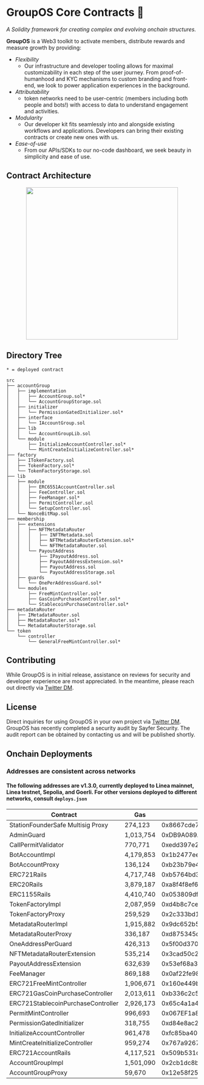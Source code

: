 # GroupOS Core Contracts 🧙

_A Solidity framework for creating complex and evolving onchain structures._

**GroupOS** is a Web3 toolkit to activate members, distribute rewards and measure growth by providing:

  - *Flexibility* 
    - Our infrastructure and developer tooling allows for maximal customizability in each step of the user journey. From proof-of-humanhood and KYC mechanisms to custom branding and front-end, we look to power application experiences in the background.
  - *Attributability* 
    - token networks need to be user-centric (members including both people and bots!) with access to data to understand engagement and activities.
  - *Modularity* 
    - Our developer kit fits seamlessly into and alongside existing workflows and applications. Developers can bring their existing contracts or create new ones with us.
  - *Ease-of-use*
    - From our APIs/SDKs to our no-code dashboard, we seek beauty in simplicity and ease of use.


## Contract Architecture

<div style="text-align:center"><img src="https://github.com/0xStation/tokens-v1/assets/80549215/a68b8a19-4568-45a7-9d32-d5738409081e" width="400" ></div>

## Directory Tree

```
* = deployed contract

src
├── accountGroup
│   ├── implementation
│   │   ├── AccountGroup.sol*
│   │   └── AccountGroupStorage.sol
│   ├── initializer
│   │   └── PermissionGatedInitializer.sol*
│   ├── interface
│   │   └── IAccountGroup.sol
│   ├── lib
│   │   └── AccountGroupLib.sol
│   └── module
│       ├── InitializeAccountController.sol*
│       └── MintCreateInitializeController.sol*
├── factory
│   ├── ITokenFactory.sol
│   ├── TokenFactory.sol*
│   └── TokenFactoryStorage.sol
├── lib
│   ├── module
│   │   ├── ERC6551AccountController.sol
│   │   ├── FeeController.sol
│   │   ├── FeeManager.sol*
│   │   ├── PermitController.sol
│   │   └── SetupController.sol
│   └── NonceBitMap.sol
├── membership
│   ├── extensions
│   │   ├── NFTMetadataRouter
│   │   │   ├── INFTMetadata.sol
│   │   │   ├── NFTMetadataRouterExtension.sol*
│   │   │   └── NFTMetadataRouter.sol
│   │   └── PayoutAddress
│   │       ├── IPayoutAddress.sol
│   │       ├── PayoutAddressExtension.sol*
│   │       ├── PayoutAddress.sol
│   │       └── PayoutAddressStorage.sol
│   ├── guards
│   │   └── OnePerAddressGuard.sol*
│   └── modules
│       ├── FreeMintController.sol*
│       ├── GasCoinPurchaseController.sol*
│       └── StablecoinPurchaseController.sol*
├── metadataRouter
│   ├── IMetadataRouter.sol
│   ├── MetadataRouter.sol*
│   └── MetadataRouterStorage.sol
└── token
    └── controller
        └── GeneralFreeMintController.sol*
```

## Contributing

While GroupOS is in initial release, assistance on reviews for security and developer experience are most appreciated. In the meantime, please reach out directly via [Twitter DM](https://twitter.com/ilikesymmetry).

## License

Direct inquiries for using GroupOS in your own project via [Twitter DM](https://twitter.com/ilikesymmetry). GroupOS has recently completed a security audit by Sayfer Security. The audit report can be obtained by contacting us and will be published shortly.

## Onchain Deployments
### Addresses are consistent across networks
#### The following addresses are v1.3.0, currently deployed to Linea mainnet, Linea testnet, Sepolia, and Goerli. For other versions deployed to different networks, consult `deploys.json`

| Contract | Gas | Address |
| --- | --- | --- |
| StationFounderSafe Multisig Proxy |  274,123 | 0x8667cde7a8De51ea1d0C8E215845E74c04192D09 | 
| AdminGuard | 1,013,754 | 0xDB9A089A20D4b8cDef355ca474323b6C832D9776 | 
| CallPermitValidator | 770,771 | 0xedd397e2947f3c400db6f0b5914fb621838cfb72 | 
| BotAccountImpl | 4,179,853 | 0x1b2477eee03a4aff7a0079dcffafd068a922feb0 | 
| BotAccountProxy | 136,124 | 0xb23b79e466d8736f541354ab72d56f06ed0b7e5d | 
| ERC721Rails | 4,717,748 | 0xb5764bd3ad21a58f723db04aeb97a428c7bdde2a | 
| ERC20Rails | 3,879,187 | 0xa8f4f8ef600dd6ff538426fc206e8a1457d90d95 | 
| ERC1155Rails | 4,410,740 | 0x053809dfdd2443616d324c93e1dfc6a2076f976b |  
| TokenFactoryImpl | 2,087,959 | 0xd4b8c7ceaf8d7fc4b34b157f31be0d8e9e9022af | 
| TokenFactoryProxy | 259,529 | 0x2c333bd1316ce1af9ebf017a595d6f8ab5f6bd1a | 
| MetadataRouterImpl | 1,915,882 | 0x9dc652b502731d9a41fb60bcce9bc33b74619b4c | 
| MetadataRouterProxy | 336,187 | 0xd875345db38a113f3dd8f766f57cbbd2c4c2ab99 | 
| OneAddressPerGuard | 426,313 | 0x5f00d3707f1e4183003e75d3e995b814fb8fabe6 | 
| NFTMetadataRouterExtension | 535,214 | 0x3cad50c2621a4da3a5199370ceb00d6055d29650 | 
| PayoutAddressExtension | 632,639 | 0x53ef68a35f9ae248f28584ab8e724896eb2d41c5 | 
| FeeManager | 869,188 | 0x0af22fe98babe7b3dedc14ba3e0f33e9e63444f3 | 
| ERC721FreeMintController | 1,906,671 | 0x160e449bf97edbf5427717271bbfffd53e3f109d | 
| ERC721GasCoinPurchaseController | 2,013,611 | 0xb336c2c5568b310ec5774cb6c577280c14c4dac2 | 
| ERC721StablecoinPurchaseController | 2,926,173 | 0x65c4a1a4627dff7d66b45b4775e13fe5194fd197 | 
| PermitMintController | 996,693 | 0x067EF1a8E8D79E55B94d9C8096FFb927108A53b3 | 
| PermissionGatedInitializer | 318,755 | 0xd84e8ac29cb1e20e24ab1bafea36c16881d84856 | 
| InitializeAccountController | 961,478 | 0xfc85ba406338303d1a155364fa6dd5ad97c35f2a | 
| MintCreateInitializeController | 959,274 | 0x767a92675a01fbf1a33eb9b4c37e718a66d921cb |
| ERC721AccountRails | 4,117,521 | 0x509b531c8e979c85375370c0ba92ac44173c2d12 | 
| AccountGroupImpl | 1,501,090 | 0x2cb1dc8b63c32f03c6f496207027e1aaf9a47c0c | 
| AccountGroupProxy | 59,670 | 0x12e58f259135b4b4ba87dff6086fb5d02c6a86ef | 
